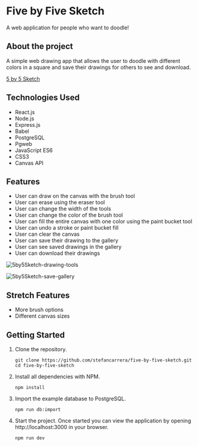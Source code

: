 # Five by Five Sketch

A web application for people who want to doodle! 

## About the project

A simple web drawing app that allows the user to doodle with different colors in a square and save their drawings for others to see and download.

[5 by 5 Sketch]( https://five-by-five-sketch.herokuapp.com/)

## Technologies Used
-	React.js
-	Node.js
-	Express.js
-	Babel
-	PostgreSQL
-	Pgweb 
-	JavaScript ES6
-	CSS3
-	Canvas API

## Features
-	User can draw on the canvas with the brush tool
-	User can erase using the eraser tool
-	User can change the width of the tools
-	User can change the color of the brush tool
-	User can fill the entire canvas with one color using the paint bucket tool
-	User can undo a stroke or paint bucket fill
-	User can clear the canvas
-	User can save their drawing to the gallery
-	User can see saved drawings in the gallery
-	User can download their drawings

![5by5Sketch-drawing-tools](https://user-images.githubusercontent.com/53131688/128783319-fe879376-d65a-4baf-9661-4caef3ef5c02.gif)

![5by5Sketch-save-gallery](https://user-images.githubusercontent.com/53131688/128783357-8e9cff16-b934-4414-acd2-7fe629c64894.gif)

## Stretch Features
-	More brush options
-	Different canvas sizes

## Getting Started
1. Clone the repository.

    ```shell
    git clone https://github.com/stefancarrera/five-by-five-sketch.git
    cd five-by-five-sketch
    ```

1. Install all dependencies with NPM.

    ```shell
    npm install
    ```

1. Import the example database to PostgreSQL.

    ```shell
    npm run db:import
    ```

1. Start the project. Once started you can view the application by opening http://localhost:3000 in your browser.

    ```shell
    npm run dev
    ```

